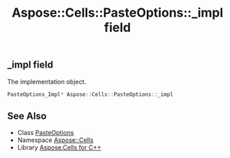﻿---
title: Aspose::Cells::PasteOptions::_impl field
linktitle: _impl
second_title: Aspose.Cells for C++ API Reference
description: 'Aspose::Cells::PasteOptions::_impl field. The implementation object in C++.'
type: docs
weight: 1800
url: /cpp/aspose.cells/pasteoptions/_impl/
---
## _impl field


The implementation object.

```cpp
PasteOptions_Impl* Aspose::Cells::PasteOptions::_impl
```

## See Also

* Class [PasteOptions](../)
* Namespace [Aspose::Cells](../../)
* Library [Aspose.Cells for C++](../../../)
